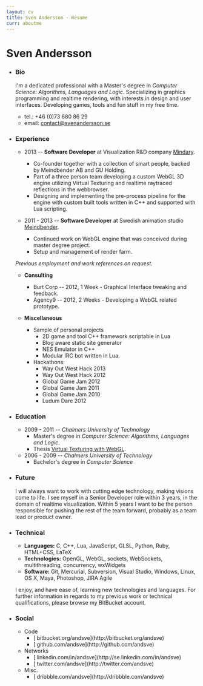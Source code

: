 ```yaml
---
layout: cv
title: Sven Andersson - Resume
curr: aboutme
---
```

Sven Andersson
==============
* ### Bio ###

	I'm a dedicated professional with a Master's degree in _Computer Science: Algorithms, Languages and Logic_. Specializing in graphics programming and realtime rendering, with interests in design and user interfaces. Developing games, tools and fun stuff in my free time.

	* tel.: +46 (0)73 680 86 29
	* email: contact@svenandersson.se

* ### Experience ###
	*  2013 -- **Software Developer** at Visualization R&D company [Mindary](http://www.mindary.se/).
		
		* Co-founder together with a collection of smart people, backed by Meindbender AB and GU Holding.
		* Part of a three person team developing a custom WebGL 3D engine utilizing Virtual Texturing and realtime raytraced reflections in the webbrowser.
		* Designing and implementing the pre-process pipeline for the engine with custom built tools written in C++ and supported with Lua scripting.

	*  2011 - 2013 -- **Software Developer** at Swedish animation studio [Meindbender](http://www.meindbender.com/).

		* Continued work on WebGL engine that was conceived during master degree project.
		* Setup and management of render farm.

	*Previous employment and work references on request.*

	* **Consulting**
		* Burt Corp -- 2012, 1 Week - Graphical Interface tweaking and feedback.
		* Agency9 -- 2012, 2 Weeks - Developing a WebGL related prototype.

	* **Miscellaneous**
		* Sample of personal projects
			* 2D game and tool C++ framework scriptable in Lua
			* Blog aware static site generator
			* NES Emulator in C++
			* Modular IRC bot written in Lua.
		* Hackathons:
			* Way Out West Hack 2013
			* Way Out West Hack 2012
			* Global Game Jam 2012
			* Global Game Jam 2011
			* Global Game Jam 2010
			* Ludum Dare 2012


* ### Education ###
	
	*  2009 - 2011 -- _Chalmers University of Technology_
		* Master's degree in _Computer Science: Algorithms, Languages and Logic_.
		* Thesis [Virtual Texturing with WebGL](http://publications.lib.chalmers.se/records/fulltext/155126.pdf‎).
	*  2006 - 2009 -- _Chalmers University of Technology_
		* Bachelor's degree in _Computer Science_

* ### Future ###
	
	I will always want to work with cutting edge technology, making visions come to life. I see myself in a Senior Developer role within 3 years, in the domain of realtime visualization. Within 5 years I want to be the person responsible for pushing the rest of the team forward, probably as a team lead or product owner.

* ### Technical ###
	* **Languages:** C, C++, Lua, JavaScript, GLSL, Python, Ruby, HTML+CSS, LaTeX
	* **Technologies:** OpenGL, WebGL, sockets, WebSockets, multithreading, concurrency, wxWidgets
	* **Software:** Git, Mercurial, Subversion, Visual Studio, Windows, Linux, OS X, Maya, Photoshop, JIRA Agile

	I enjoy, and have ease of, learning new technologies and languages. For further information in regards to my previous work or technical qualifications, please browse my BitBucket account.

* ### Social ###
	<ul id="social">
	<li id="lefty"> Code
	<ul>
	<li> [<i class="icon-bitbucket"> </i>bitbucket.org/andsve](http://bitbucket.org/andsve)</li>
	<li> [<i class="icon-github"> </i>github.com/andsve](http://github.com/andsve)</li>
	</ul>
	</li>
	<li id="middly"> Networks
	<ul>
	<li> [<i class="icon-linkedin-sign"> </i>linkedin.com/in/andsve](http://se.linkedin.com/in/andsve)</li>
	<li> [<i class="icon-twitter-sign"> </i>twitter.com/andsve](http://twitter.com/andsve)</li>
	</ul>
	</li>
	<li id="righty"> Misc.
	<ul>
	<li> [<i class="icon-dribble"> </i>dribbble.com/andsve](http://dribbble.com/andsve)</li>
	<!--<li> [<i class="icon-skype"> </i>instagram.com/andsve](andsve)</li>-->
	</ul>
	</li>
	</ul>

